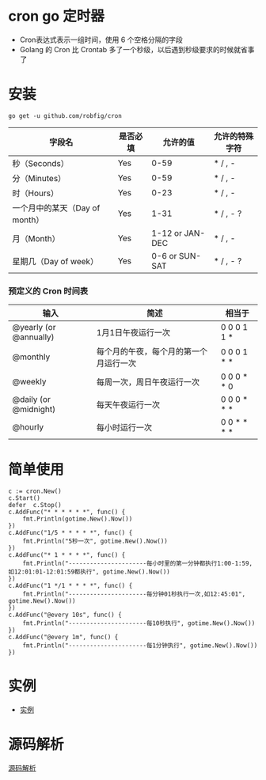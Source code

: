 # cron go 定时器
* Cron表达式表示一组时间，使用 6 个空格分隔的字段
* Golang 的 Cron 比 Crontab 多了一个秒级，以后遇到秒级要求的时候就省事了

# 安装
```
go get -u github.com/robfig/cron
```

字段名   | 是否必填 | 允许的值  | 允许的特殊字符
----------   | ---------- | --------------  | --------------------------
秒（Seconds）      | Yes        | 0-59            | * / , -
分（Minutes）      | Yes        | 0-59            | * / , -
时（Hours）        | Yes        | 0-23            | * / , -
一个月中的某天（Day of month） | Yes        | 1-31            | * / , - ?
月（Month）        | Yes        | 1-12 or JAN-DEC | * / , -
星期几（Day of week）  | Yes        | 0-6 or SUN-SAT  | * / , - ?


### 预定义的 Cron 时间表
输入                  | 简述                                | 相当于
-----                  | -----------                                | -------------
@yearly (or @annually) | 1月1日午夜运行一次      | 0 0 0 1 1 *
@monthly               | 每个月的午夜，每个月的第一个月运行一次 | 0 0 0 1 * *
@weekly                | 每周一次，周日午夜运行一次       | 0 0 0 * * 0
@daily (or @midnight)  | 每天午夜运行一次                  | 0 0 0 * * *
@hourly                | 每小时运行一次        | 0 0 * * * *

# 简单使用
```
c := cron.New()
c.Start()
defer  c.Stop()
c.AddFunc("* * * * * *", func() {
    fmt.Println(gotime.New().Now())
})
c.AddFunc("1/5 * * * * *", func() {
    fmt.Println("5秒一次", gotime.New().Now())
})
c.AddFunc("* 1 * * * *", func() {
    fmt.Println("----------------------每小时里的第一分钟都执行1:00-1:59,如12:01:01-12:01:59都执行", gotime.New().Now())
})
c.AddFunc("1 */1 * * * *", func() {
    fmt.Println("----------------------每分钟01秒执行一次,如12:45:01", gotime.New().Now())
})
c.AddFunc("@every 10s", func() {
    fmt.Println("----------------------每10秒执行", gotime.New().Now())
})
c.AddFunc("@every 1m", func() {
    fmt.Println("----------------------每1分钟执行", gotime.New().Now())
})

```

# 实例
- [实例](simple.go)

# 源码解析

[源码解析](https://blog.csdn.net/cchd0001/article/details/51076922)